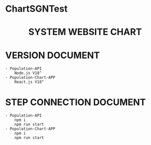 # ChartSGNTest

<h1 align="center">SYSTEM WEBSITE CHART</h1>

# VERSION DOCUMENT
    - Population-API
        Node.js V18^
    - Population-Chart-APP
        React.js V18^

# STEP CONNECTION DOCUMENT
    - Population-API
        npm i
        npm run start
    - Population-Chart-APP
        npm i
        npm run start
  